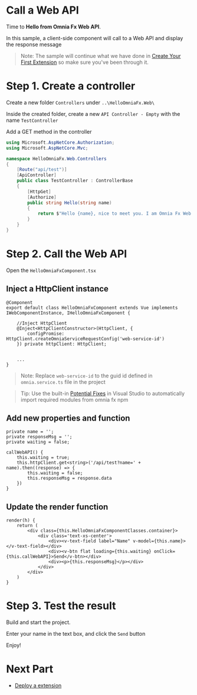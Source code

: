 # Call a Web API

Time to **Hello from Omnia Fx Web API**.

In this sample, a client-side component will call to a Web API and display the response message

>Note: The sample will continue what we have done in [Create Your First Extension](https://github.com/preciofishbone/OmniaFx/tree/master/docs/tutorials/first-extension/create-extension) so make sure you've been through it.

# Step 1. Create a controller

Create a new folder `Controllers` under `..\HelloOmniaFx.Web\`

Inside the created folder, create a new `API Controller - Empty`  with the name `TestController`

Add a GET method in the controller

```cs
using Microsoft.AspNetCore.Authorization;
using Microsoft.AspNetCore.Mvc;

namespace HelloOmniaFx.Web.Controllers
{
    [Route("api/test")]
    [ApiController]
    public class TestController : ControllerBase
    {
        [HttpGet]
        [Authorize]
        public string Hello(string name)
        {
            return $"Hello {name}, nice to meet you. I am Omnia Fx Web API";
        }
    }
}
```

# Step 2. Call the Web API

Open the `HelloOmniaFxComponent.tsx`  

## Inject a HttpClient instance

```tsx
@Component
export default class HelloOmniaFxComponent extends Vue implements IWebComponentInstance, IHelloOmniaFxComponent {

    //Inject HttpClient
    @Inject<HttpClientConstructor>(HttpClient, {
        configPromise: HttpClient.createOmniaServiceRequestConfig('web-service-id')
    }) private httpClient: HttpClient;


    ...
}
```

>Note: Replace  `web-service-id` to the guid id defined in `omnia.service.ts` file in the project

>Tip: Use the built-in [Potential Fixes](https://docs.microsoft.com/en-us/visualstudio/ide/quick-actions?view=vs-2019#to-see-a-light-bulb-or-screwdriver) in Visual Studio to automatically import required modules from omnia fx npm


## Add new properties and function

```tsx
private name = '';
private responseMsg = '';
private waiting = false;

callWebAPI() {
    this.waiting = true;
    this.httpClient.get<string>('/api/test?name=' + name).then((response) => {
        this.waiting = false;
        this.responseMsg = response.data
    })
}
```

## Update the render function

```tsx
render(h) {
    return (
        <div class={this.HelloOmniaFxComponentClasses.container}>
            <div class='text-xs-center'>
                <div><v-text-field label="Name" v-model={this.name}></v-text-field></div>
                <div><v-btn flat loading={this.waiting} onClick={this.callWebAPI}>Send</v-btn></div>
                <div><p>{this.responseMsg}</p></div>
            </div>
        </div>
    )
}
```

# Step 3. Test the result

Build and start the project.

Enter your name in the text box, and click the `Send` button

Enjoy!

# Next Part
-   [Deploy a extension](https://github.com/preciofishbone/OmniaFx/tree/master/docs/tutorials/first-extension/deploy-extension)
